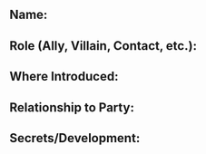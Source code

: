 ## Name:

## Role (Ally, Villain, Contact, etc.):

## Where Introduced:

## Relationship to Party:

## Secrets/Development: